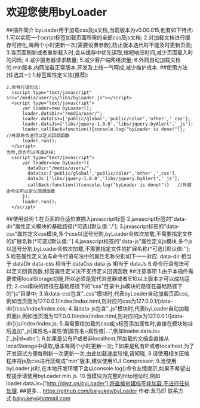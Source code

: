 欢迎您使用byLoader
===
##插件简介
    byLoader用于加载css及js文档,当前版本为v0.00.015,他有如下特点:
    1.可以实现一个script标签加载页面所需的全部css及js文档;
    2.对加载文档进行缓存可控化,每两个小时更新一次(需要设置参数),防止版本迭代时不能及时更新页面;
    3.当页面刷新或者重新载入时,会从缓存中优先读取,缩短响应时间,减少页面载入时的闪烁;
    4.减少服务器请求数量;
    5.减少客户端网络流量;
    6.外网自动加载文档的.min版本,内网加载正常版本,开发及上线一气呵成,减少维护成本.
##使用方法(任选其一)
    1.标签属性定义法(推荐):
      <script type="text/javascript" data-dir="/media/user/" data-css="public/global,public/color,other,_css" data-js="libs/jquery-3.1.0,libs/jquery.byAlert,_js" src="/media/user/js/libs/byLoader.min.js"></script>
        
    2.命令行语句法:
      <script type="text/javascript" src="/media/user/js/libs/byLoader.js"></script>
      <script type="text/javascript">
          var loader=new byLoader();
          loader.dataDir="/media/user/";
          loader.dataCss=['public/global','public/color','other','_css'];
          loader.dataJs=['libs/jquery-1.8.0','libs/jquery.byAlert','_js'];
          loader.callBack=function(){console.log("byLoader is done!")};   //外部命令法可以定义回调函数
          loader.run();
      </script>
    当然,您也可以写成这样:
      <script type="text/javascript">
          var loader=new byLoader({
            dataDir:"/media/users/",
            dataCss:['public/global','public/color','other','_css'],
            dataJs:['libs/jquery-1.8.0','libs/jquery.byAlert','_js'],
            callBack:function(){console.log("byLoader is done!")}   //外部命令法可以定义回调函数
          });
          loader.run();
      </script>
##使用说明
    1.在页面的合适位置插入javascript标签
    2.javascript标签的"data-dir"属性定义模块的基础路径(*可选)[默认值:'./'];
    3.javascript标签的"data-css"属性定义css模块,多个css以逗号分割,byLoader会依次加载,不需要指定文件的扩展名称(*可选)[默认值:'']
    4.javascript标签的"data-js"属性定义js模块,多个js以逗号分割,byLoader会依次加载,不需要指定文件的扩展名称(*可选)[默认值:''];
    5.标签属性定义法与命令行语句法中的属性名称分别如下一一对应:
        data-dir  相当于 dataDir
        data-css 相当于 dataCss
        data-js    相当于 dataJs
    6.命令行语句法可以定义回调函数,标签属性定义法不支持定义回调函数
##注意事项
    1.由于本插件需要使用localStorage功能,所以必须是现代浏览器或者IE10以上版本才可以成功运行;
    2.css模块的路径在基础路径下的"css"目录中,js模块的路径在基础路径下的"js"目录中;
    3.当data-css包含"_css"模块时,代表byLoader自动加载页面css,例如当页面为127.0.0.1/index/index.html,则对应的css为127.0.0.1/[data-dir]/css/index/index.css;
    4.当data-js包含"_js"模块时,代表byLoader自动加载页面js,例如当页面为127.0.0.1/index/index.html,则对应的js为127.0.0.1/[data-dir]/js/index/index.js;
    5.当需要给加载的css或js标签添加属性时,直接在模块地址后追加"_js|属性名=属性值|属性名=属性值|...",例如loader.dataJs=['_js|id=abc'];
    6.如果是公有IP或者非localhost,所加载的文档会直接从localStorage中读取,版本每两个小时更新一次;
    7.如果是私有IP或者localhost,为了开发调试方便每刷新一次更新一次,由此加载速度较慢,请知晓;
    8.请使用相关压缩程序将js及css进行压缩成"min"版本,建议使用YUI Compressor;
    9.当使用byLoader.js时,在本地开发环境下会以console.log()命令友情提示,如果不希望出现提示请使用byLoader.min.js.
    10.当模块为完整的http地址时,例如loader.dataJs=['http://dwz.cn/byLoader'],将直接创建标签并加载,不进行任何处理.
##更多...
      https://github.com/baiyukey/byLoader
      作者:龙马印
      联系方式:baiyukey@hotmail.com
